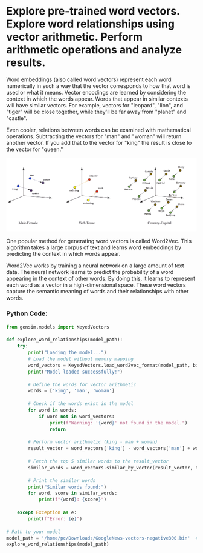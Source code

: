 # Explore pre-trained word vectors. Explore word relationships using vector arithmetic. Perform arithmetic operations and analyze results.

Word embeddings (also called word vectors) represent each word numerically in such a way that the vector corresponds to how that word is used or what it means. Vector encodings are learned by considering the context in which the words appear. Words that appear in similar contexts will have similar vectors. For example, vectors for "leopard", "lion", and "tiger" will be close together, while they'll be far away from "planet" and "castle".

Even cooler, relations between words can be examined with mathematical operations. Subtracting the vectors for "man" and "woman" will return another vector. If you add that to the vector for "king" the result is close to the vector for "queen."

![Word Vectors](images/word-vectors.png)

One popular method for generating word vectors is called Word2Vec. This algorithm takes a large corpus of text and learns word embeddings by predicting the context in which words appear.

Word2Vec works by training a neural network on a large amount of text data. The neural network learns to predict the probability of a word appearing in the context of other words. By doing this, it learns to represent each word as a vector in a high-dimensional space. These word vectors capture the semantic meaning of words and their relationships with other words.

### Python Code:

```python
from gensim.models import KeyedVectors  

def explore_word_relationships(model_path):  
    try:  
        print("Loading the model...")  
        # Load the model without memory mapping  
        word_vectors = KeyedVectors.load_word2vec_format(model_path, binary=True)  
        print("Model loaded successfully!")  
			
        # Define the words for vector arithmetic  
        words = ['king', 'man', 'woman']  
			  
        # Check if the words exist in the model  
        for word in words:  
            if word not in word_vectors:  
                print(f"Warning: '{word}' not found in the model.")  
                return  
				
        # Perform vector arithmetic (king - man + woman)  
        result_vector = word_vectors['king'] - word_vectors['man'] + word_vectors['woman']  
			
        # Fetch the top 5 similar words to the result_vector  
        similar_words = word_vectors.similar_by_vector(result_vector, topn=5)  
			
        # Print the similar words  
        print("Similar words found:")  
        for word, score in similar_words:  
            print(f"{word}: {score}")  
			
    except Exception as e:  
        print(f"Error: {e}")  
		
# Path to your model  
model_path = '/home/pc/Downloads/GoogleNews-vectors-negative300.bin'  # Modify as per your path   
explore_word_relationships(model_path)
```
